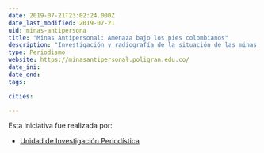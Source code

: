 ```yaml
---
date: 2019-07-21T23:02:24.000Z
date_last_modified: 2019-07-21
uid: minas-antipersona
title: "Minas Antipersonal: Amenaza bajo los pies colombianos"
description: "Investigación y radiografía de la situación de las minas antipersonas en un país como Colombia, sus usos en la guerra por todos los actores involucrados, la serie de heridos y muertos por este tipo de artefacto y algunas historias de sobrevivientes."
type: Periodismo
website: https://minasantipersonal.poligran.edu.co/
date_ini: 
date_end: 
tags:

cities: 

---
```


Esta iniciativa fue realizada por:

- [Unidad de Investigación Periodística](/organizaciones/unidad-investigacion-periodistica)
